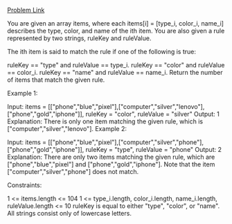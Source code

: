 [Problem Link](https://leetcode.com/problems/count-items-matching-a-rule/)

You are given an array items, where each items[i] = [type_i, color_i, name_i] describes the type, color, and name of the ith item. You are also given a rule represented by two strings, ruleKey and ruleValue.

The ith item is said to match the rule if one of the following is true:

ruleKey == "type" and ruleValue == type_i.
ruleKey == "color" and ruleValue == color_i.
ruleKey == "name" and ruleValue == name_i.
Return the number of items that match the given rule.

 

Example 1:

Input: items = [["phone","blue","pixel"],["computer","silver","lenovo"],["phone","gold","iphone"]], ruleKey = "color", ruleValue = "silver"
Output: 1
Explanation: There is only one item matching the given rule, which is ["computer","silver","lenovo"].
Example 2:

Input: items = [["phone","blue","pixel"],["computer","silver","phone"],["phone","gold","iphone"]], ruleKey = "type", ruleValue = "phone"
Output: 2
Explanation: There are only two items matching the given rule, which are ["phone","blue","pixel"] and ["phone","gold","iphone"]. Note that the item ["computer","silver","phone"] does not match.
 

Constraints:

1 <= items.length <= 104
1 <= type_i.length, color_i.length, name_i.length, ruleValue.length <= 10
ruleKey is equal to either "type", "color", or "name".
All strings consist only of lowercase letters.